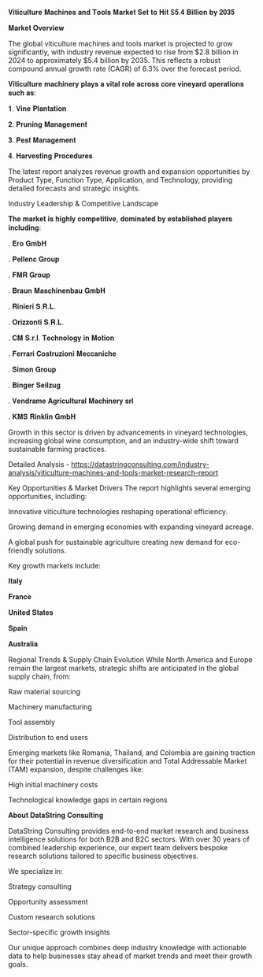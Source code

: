 𝐕𝐢𝐭𝐢𝐜𝐮𝐥𝐭𝐮𝐫𝐞 𝐌𝐚𝐜𝐡𝐢𝐧𝐞𝐬 𝐚𝐧𝐝 𝐓𝐨𝐨𝐥𝐬 𝐌𝐚𝐫𝐤𝐞𝐭 𝐒𝐞𝐭 𝐭𝐨 𝐇𝐢𝐭 $𝟓.𝟒 𝐁𝐢𝐥𝐥𝐢𝐨𝐧 𝐛𝐲 𝟐𝟎𝟑𝟓

𝐌𝐚𝐫𝐤𝐞𝐭 𝐎𝐯𝐞𝐫𝐯𝐢𝐞𝐰

The global viticulture machines and tools market is projected to grow significantly, with industry revenue expected to rise from $2.8 billion in 2024 to approximately $5.4 billion by 2035. This reflects a robust compound annual growth rate (CAGR) of 6.3% over the forecast period.

𝐕𝐢𝐭𝐢𝐜𝐮𝐥𝐭𝐮𝐫𝐞 𝐦𝐚𝐜𝐡𝐢𝐧𝐞𝐫𝐲 𝐩𝐥𝐚𝐲𝐬 𝐚 𝐯𝐢𝐭𝐚𝐥 𝐫𝐨𝐥𝐞 𝐚𝐜𝐫𝐨𝐬𝐬 𝐜𝐨𝐫𝐞 𝐯𝐢𝐧𝐞𝐲𝐚𝐫𝐝 𝐨𝐩𝐞𝐫𝐚𝐭𝐢𝐨𝐧𝐬 𝐬𝐮𝐜𝐡 𝐚𝐬:

𝟏. 𝐕𝐢𝐧𝐞 𝐏𝐥𝐚𝐧𝐭𝐚𝐭𝐢𝐨𝐧

𝟐. 𝐏𝐫𝐮𝐧𝐢𝐧𝐠 𝐌𝐚𝐧𝐚𝐠𝐞𝐦𝐞𝐧𝐭

𝟑. 𝐏𝐞𝐬𝐭 𝐌𝐚𝐧𝐚𝐠𝐞𝐦𝐞𝐧𝐭

𝟒. 𝐇𝐚𝐫𝐯𝐞𝐬𝐭𝐢𝐧𝐠 𝐏𝐫𝐨𝐜𝐞𝐝𝐮𝐫𝐞𝐬

The latest report analyzes revenue growth and expansion opportunities by Product Type, Function Type, Application, and Technology, providing detailed forecasts and strategic insights.

Industry Leadership & Competitive Landscape

𝐓𝐡𝐞 𝐦𝐚𝐫𝐤𝐞𝐭 𝐢𝐬 𝐡𝐢𝐠𝐡𝐥𝐲 𝐜𝐨𝐦𝐩𝐞𝐭𝐢𝐭𝐢𝐯𝐞, 𝐝𝐨𝐦𝐢𝐧𝐚𝐭𝐞𝐝 𝐛𝐲 𝐞𝐬𝐭𝐚𝐛𝐥𝐢𝐬𝐡𝐞𝐝 𝐩𝐥𝐚𝐲𝐞𝐫𝐬 𝐢𝐧𝐜𝐥𝐮𝐝𝐢𝐧𝐠:

. 𝐄𝐫𝐨 𝐆𝐦𝐛𝐇

. 𝐏𝐞𝐥𝐥𝐞𝐧𝐜 𝐆𝐫𝐨𝐮𝐩

. 𝐅𝐌𝐑 𝐆𝐫𝐨𝐮𝐩

. 𝐁𝐫𝐚𝐮𝐧 𝐌𝐚𝐬𝐜𝐡𝐢𝐧𝐞𝐧𝐛𝐚𝐮 𝐆𝐦𝐛𝐇

. 𝐑𝐢𝐧𝐢𝐞𝐫𝐢 𝐒.𝐑.𝐋.

. 𝐎𝐫𝐢𝐳𝐳𝐨𝐧𝐭𝐢 𝐒.𝐑.𝐋.

. 𝐂𝐌 𝐒.𝐫.𝐥. 𝐓𝐞𝐜𝐡𝐧𝐨𝐥𝐨𝐠𝐲 𝐢𝐧 𝐌𝐨𝐭𝐢𝐨𝐧

. 𝐅𝐞𝐫𝐫𝐚𝐫𝐢 𝐂𝐨𝐬𝐭𝐫𝐮𝐳𝐢𝐨𝐧𝐢 𝐌𝐞𝐜𝐜𝐚𝐧𝐢𝐜𝐡𝐞

. 𝐒𝐢𝐦𝐨𝐧 𝐆𝐫𝐨𝐮𝐩

. 𝐁𝐢𝐧𝐠𝐞𝐫 𝐒𝐞𝐢𝐥𝐳𝐮𝐠

. 𝐕𝐞𝐧𝐝𝐫𝐚𝐦𝐞 𝐀𝐠𝐫𝐢𝐜𝐮𝐥𝐭𝐮𝐫𝐚𝐥 𝐌𝐚𝐜𝐡𝐢𝐧𝐞𝐫𝐲 𝐬𝐫𝐥

. 𝐊𝐌𝐒 𝐑𝐢𝐧𝐤𝐥𝐢𝐧 𝐆𝐦𝐛𝐇

Growth in this sector is driven by advancements in vineyard technologies, increasing global wine consumption, and an industry-wide shift toward sustainable farming practices.

Detailed Analysis - https://datastringconsulting.com/industry-analysis/viticulture-machines-and-tools-market-research-report

Key Opportunities & Market Drivers
The report highlights several emerging opportunities, including:

Innovative viticulture technologies reshaping operational efficiency.

Growing demand in emerging economies with expanding vineyard acreage.

A global push for sustainable agriculture creating new demand for eco-friendly solutions.

Key growth markets include:

𝐈𝐭𝐚𝐥𝐲

𝐅𝐫𝐚𝐧𝐜𝐞

𝐔𝐧𝐢𝐭𝐞𝐝 𝐒𝐭𝐚𝐭𝐞𝐬

𝐒𝐩𝐚𝐢𝐧

𝐀𝐮𝐬𝐭𝐫𝐚𝐥𝐢𝐚

Regional Trends & Supply Chain Evolution
While North America and Europe remain the largest markets, strategic shifts are anticipated in the global supply chain, from:

Raw material sourcing

Machinery manufacturing

Tool assembly

Distribution to end users

Emerging markets like Romania, Thailand, and Colombia are gaining traction for their potential in revenue diversification and Total Addressable Market (TAM) expansion, despite challenges like:

High initial machinery costs

Technological knowledge gaps in certain regions

𝐀𝐛𝐨𝐮𝐭 𝐃𝐚𝐭𝐚𝐒𝐭𝐫𝐢𝐧𝐠 𝐂𝐨𝐧𝐬𝐮𝐥𝐭𝐢𝐧𝐠

DataString Consulting provides end-to-end market research and business intelligence solutions for both B2B and B2C sectors. With over 30 years of combined leadership experience, our expert team delivers bespoke research solutions tailored to specific business objectives.

We specialize in:

Strategy consulting

Opportunity assessment

Custom research solutions

Sector-specific growth insights

Our unique approach combines deep industry knowledge with actionable data to help businesses stay ahead of market trends and meet their growth goals.
